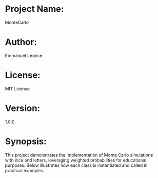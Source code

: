 # Project Name: 
MonteCarlo 

# Author: 
Emmanuel Leonce

# License: 
MIT License

# Version:
1.0.0

# Synopsis:
This project demonstrates the implementation of Monte Carlo simulations with dice and letters, leveraging weighted probabilities for educational purposes. Below illustrates how each class is instantiated and called in practical examples.
